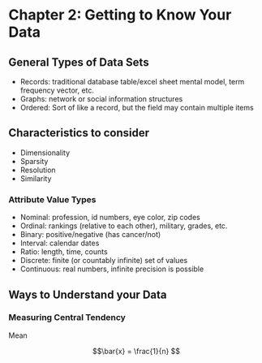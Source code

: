 # Chapter 2: Getting to Know Your Data

## General Types of Data Sets
- Records: traditional database table/excel sheet mental model, term frequency vector, etc.
- Graphs: network or social information structures
- Ordered: Sort of like a record, but the field may contain multiple items

## Characteristics to consider
- Dimensionality
- Sparsity
- Resolution
- Similarity

### Attribute Value Types
- Nominal: profession, id numbers, eye color, zip codes
- Ordinal: rankings (relative to each other), military, grades, etc.
- Binary: positive/negative (has cancer/not)
- Interval: calendar dates
- Ratio: length, time, counts
- Discrete: finite (or countably infinite) set of values
- Continuous: real numbers, infinite precision is possible

## Ways to Understand your Data

### Measuring Central Tendency

Mean

$$\bar{x} = \frac{1}{n} $$
